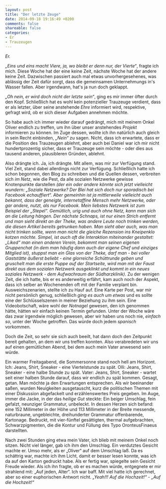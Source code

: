 ```yaml
---
layout: post
title: "Der letzte Zeuge"
date: 2014-09-18 19:16:49 +0200
comments: false
shareable: false
categories:
- Er
- Trauzeugen
---
```


*Er.*

*&bdquo;Eins und eins macht Viere, ja, wo bleibt er denn nur, der Vierte&ldquo;*, fragte ich mich. Diese Woche hat der eine keine Zeit, nächste Woche hat der andere keine Zeit. Dazwischen passiert auch mal etwas unvorhergesehenes, was ablässig der Zeit dafür sorgt, dass die gemeinsamen Unternehmungs in's Wasser fallen. Aber irgendwann, hat's ja nun doch geklappt.

<!-- more -->

*&bdquo;Oh nein, er wird doch nicht der letzte sein&ldquo;*, ging es mir immer öfter durch den Kopf. Schließlich hat es wohl kein potenzieller Trauzeuge verdient, dass er als letzter, über seine anstehende *Ehre* informiert wird, respektive, gefragt wird, ob er sich dieser Aufgaben annehmen möchte.

So habe auch ich immer wieder darauf gedrängt, mich mit meinem Onkel Oliver endlich zu treffen, um ihn über unser anstehendes *Projekt* informieren zu können. Im Zuge dessen, wollte ich ihn natürlich auch gleich in sein Recht einbinden, *&bdquo;Nein&ldquo;* zu sagen. Nicht, dass ich erwartete, dass er die Position des Trauzeugen ablehnt, aber auch bei Daniel war ich mir nicht hundertprozentig sicher, dass er Trauzeuge sein möchte - oder dies aus tausend anderen, plausibleren Gründen, ablehnt.

Also drängte ich. Ja, ich drängte. Mit allem, was mir zur Verfügung stand. Viel Zeit, stand dabei allerdings nicht zur Verfügung. Schließlich hatte ich schon begonnen, den Blog zu schreiben und die Quellen dessen, verbreiten sich *im Netz*, wie die Pest, da alle sozialen Netzwerke gewisse Knotenpunkte darstellen *(der ein oder andere könnte sich jetzt vielleicht wundern: &bdquo;Soziale Netzwerke? Der Blei hat sich doch nur sporadisch bei Facebook echauffiert&ldquo;. Aber gemeinhin ist ja mittlerweile vielleicht auch bekannt, dass der geneigte, internetaffine Mensch mehr Netzwerke, oder gar andere, nutzt, als nur Facebook. Mein liebstes Netzwerk ist zum Beispiel der &bdquo;Stepel&ldquo;. Gemütlich, urig und auch ohne Netz, kann man sich an die Leitung hängen. Der nächste Schnaps, ist nur einen Strich entfernt und man sieht direkt an der Theke, was andere Leute noch trinken werden, die diesen Artikel bereits getrunken haben. Man sieht aber auch, was man nicht trinken sollte, wenn man nicht die gleiche Rezension ins Kneipenklo kotzen möchte. Simpel, ist auch oft die Interaktion miteinander gestaltet: &bdquo;Liked&ldquo; man einen anderen Verein, bekommt man seinen eigenen Gruppenchat (in dem man häufig dann auch der eigene Chef und einziges Mitglied ist), stuppst man ein Glas von der Theke, darf man - bei voller Gaststätte äußerst beliebt - eine glorreiche Schüttrunde geben und gruschelt man die erste Puppe auf der Startseite, wird man mit der Faust direkt aus dem sozialen Netzwerk ausgeklinkt und kommt in ein neues soziales Netzwerk - dem Aufwachraum der Südharzklinik)*. Zu der wenigen Zeit, die ich hatte, bis er es anderweitig erfährt, kam auch noch der Aspekt, dass ich selber an Wochenenden oft mit der Familie verplant bin. Ausweichszenarien, stellte ich zu Hauf auf. Eine Karte per Post, war mir nicht persönlich genug, schließlich *ging es auch um etwas* und es sollte eine der Schlüsselszenen in meiner Beziehung zu ihm sein. Eine Videobotschaft, wäre wohl der *Notnagel* gewesen, den ich genommen hätte, hätten wir einfach keinen Termin gefunden. Unter der Woche wäre das zwar irgendwie möglich gewesen, aber wir haben uns noch nie, *einfach so*, unter der Woche getroffen. Das würde doch jedem *spanisch* vorkommen.

Doch die Zeit, so sehr sie sich auch beeilt, hat dann doch den Zeitpunkt bereit gehalten, an dem wir uns treffen konnten. Also verabredeten wir uns auf einen gemütlichen Abend, bei dem auch mein Vater anwesend sein würde.

Ein warmer Freitagabend, die Sommersonne stand noch hell am Horizont. Ich: Jeans, Shirt, Sneaker - eine Viertelstunde zu spät. Olli: Jeans, Shirt, Sneaker - eine halbe Stunde zu spät. Vater: Jeans, Shirt, Sneaker - wartet seit einer halben Stunde darauf, dass wir endlich zu spät kommen. Gesagt, getan. Man möchte ja den Erwartungen entsprechen. Als wir beeinander saßen, wurden Neuigkeiten ausgetauscht, kurz die politischen Themen mit einer Diskussion abgefackelt und erzählenswertes Preis gegeben. Im Auge, immer die Jacke, in der das *heilige Gut* steckte: Ein beiger Umschlag, fein gefalzt, neunziger Grammatur, unbeleckt. In dessen Herzen sich befand: eine 152 Millimeter in der Höhe und 113 Millimeter in der Breite messende, naturbraune, ungebleichte, dreihunderter Grammatur offenbarende, Kartonage. Bedruckt, mit vier-fünftel gesättigten, thermal aufgebrachten, Schwarzpigmenten, die die Kontur und Füllung des Typo OronteusFinaeus darstellten.  

Nach zwei Stunden ging etwa mein Vater, ich blieb mit meinem Onkel noch sitzen. Nicht viel länger, gab ich ihm den Umschlag. Ein verdutztes Gesicht machte er. Umso mehr, als er &bdquo;Oliver&ldquo; auf dem Umschlag laß. Da es schättrig war, machte ich ihm Licht, damit er besser lesen konnte, was ich da auf den Karton gedruckt habe. Als er fertig war, spiegelte sein Gesicht Freude wieder. Als ich ihn fragte, ob er es machen würde, entgegnete er mir strahlend mit: &bdquo;Auf jeden, Alter&ldquo;. Ich war baff. Mit viel hatte ich gerechnet, aber so einer euphorischen Antwort nicht. *&bdquo;Yeah!!! Auf die Hochzeit!&ldquo;* - *&bdquo;Auf die Hochzeit!&ldquo;*
